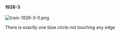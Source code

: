 #### 1926-3
![train-1926-3-0.png](https://github.com/lil-lab/nlvr/raw/master/nlvr/train/images/32/train-1926-3-0.png "train-1926-3-0.png")

There is exactly one blue circle not touching any edge